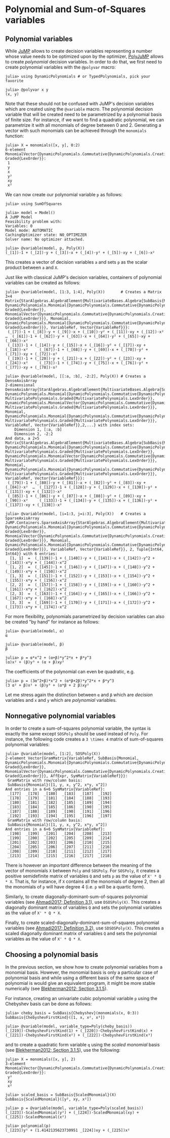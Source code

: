 # Polynomial and Sum-of-Squares variables

## Polynomial variables

While [JuMP](https://github.com/jump-dev/JuMP.jl) allows to create decision
variables representing a number whose value needs to be optimized upon by the
optimizer, [PolyJuMP](https://github.com/jump-dev/PolyJuMP.jl) allows to create
*polynomial* decision variables. In order to do that, we first need to create
polynomial variables with the `@polyvar` macro:
```jldoctest variables
julia> using DynamicPolynomials # or TypedPolynomials, pick your favorite

julia> @polyvar x y
(x, y)
```
Note that these should not be confused with JuMP's decision variables which are
created using the `@variable` macro. The polynomial decision variable that will
be created need to be parametrized by a polynomial basis of finite size.
For instance, if we want to find a quadratic polynomial, we can parametrize it
with all monomials of degree between 0 and 2. Generating a vector with such
monomials can be achieved through the `monomials` function:
```jldoctest variables
julia> X = monomials([x, y], 0:2)
6-element MonomialVector{DynamicPolynomials.Commutative{DynamicPolynomials.CreationOrder}, Graded{LexOrder}}:
 1
 y
 x
 y²
 xy
 x²
```
We can now create our polynomial variable `p` as follows:
```jldoctest variables
julia> using SumOfSquares

julia> model = Model()
A JuMP Model
Feasibility problem with:
Variables: 0
Model mode: AUTOMATIC
CachingOptimizer state: NO_OPTIMIZER
Solver name: No optimizer attached.

julia> @variable(model, p, Poly(X))
(_[1])·1 + (_[2])·y + (_[3])·x + (_[4])·y² + (_[5])·xy + (_[6])·x²
```
This creates a vector of decision variables `a` and sets `p` as the scalar
product between `a` and `X`.

Just like with classical JuMP's decision variables, containers of polynomial
variables can be created as follows:
```jldoctest variables
julia> @variable(model, [1:3, 1:4], Poly(X))       # Creates a Matrix
3×4 Matrix{StarAlgebras.AlgebraElement{MultivariateBases.Algebra{SubBasis{Monomial, DynamicPolynomials.Monomial{DynamicPolynomials.Commutative{DynamicPolynomials.CreationOrder}, Graded{LexOrder}}, MonomialVector{DynamicPolynomials.Commutative{DynamicPolynomials.CreationOrder}, Graded{LexOrder}}}, Monomial, DynamicPolynomials.Monomial{DynamicPolynomials.Commutative{DynamicPolynomials.CreationOrder}, Graded{LexOrder}}}, VariableRef, Vector{VariableRef}}}:
 (_[7])·1 + (_[8])·y + (_[9])·x + (_[10])·y² + (_[11])·xy + (_[12])·x²     …  (_[61])·1 + (_[62])·y + (_[63])·x + (_[64])·y² + (_[65])·xy + (_[66])·x²
 (_[13])·1 + (_[14])·y + (_[15])·x + (_[16])·y² + (_[17])·xy + (_[18])·x²     (_[67])·1 + (_[68])·y + (_[69])·x + (_[70])·y² + (_[71])·xy + (_[72])·x²
 (_[19])·1 + (_[20])·y + (_[21])·x + (_[22])·y² + (_[23])·xy + (_[24])·x²     (_[73])·1 + (_[74])·y + (_[75])·x + (_[76])·y² + (_[77])·xy + (_[78])·x²

julia> @variable(model, [[:a, :b], -2:2], Poly(X)) # Creates a DenseAxisArray
2-dimensional DenseAxisArray{StarAlgebras.AlgebraElement{MultivariateBases.Algebra{SubBasis{Monomial, DynamicPolynomials.Monomial{DynamicPolynomials.Commutative{DynamicPolynomials.CreationOrder}, MultivariatePolynomials.Graded{MultivariatePolynomials.LexOrder}}, DynamicPolynomials.MonomialVector{DynamicPolynomials.Commutative{DynamicPolynomials.CreationOrder}, MultivariatePolynomials.Graded{MultivariatePolynomials.LexOrder}}}, Monomial, DynamicPolynomials.Monomial{DynamicPolynomials.Commutative{DynamicPolynomials.CreationOrder}, MultivariatePolynomials.Graded{MultivariatePolynomials.LexOrder}}}, VariableRef, Vector{VariableRef}},2,...} with index sets:
    Dimension 1, [:a, :b]
    Dimension 2, -2:2
And data, a 2×5 Matrix{StarAlgebras.AlgebraElement{MultivariateBases.Algebra{SubBasis{Monomial, DynamicPolynomials.Monomial{DynamicPolynomials.Commutative{DynamicPolynomials.CreationOrder}, MultivariatePolynomials.Graded{MultivariatePolynomials.LexOrder}}, DynamicPolynomials.MonomialVector{DynamicPolynomials.Commutative{DynamicPolynomials.CreationOrder}, MultivariatePolynomials.Graded{MultivariatePolynomials.LexOrder}}}, Monomial, DynamicPolynomials.Monomial{DynamicPolynomials.Commutative{DynamicPolynomials.CreationOrder}, MultivariatePolynomials.Graded{MultivariatePolynomials.LexOrder}}}, VariableRef, Vector{VariableRef}}}:
 (_[79])·1 + (_[80])·y + (_[81])·x + (_[82])·y² + (_[83])·xy + (_[84])·x²  …  (_[127])·1 + (_[128])·y + (_[129])·x + (_[130])·y² + (_[131])·xy + (_[132])·x²
 (_[85])·1 + (_[86])·y + (_[87])·x + (_[88])·y² + (_[89])·xy + (_[90])·x²     (_[133])·1 + (_[134])·y + (_[135])·x + (_[136])·y² + (_[137])·xy + (_[138])·x²

julia> @variable(model, [i=1:3, j=i:3], Poly(X))   # Creates a SparseAxisArray
JuMP.Containers.SparseAxisArray{StarAlgebras.AlgebraElement{MultivariateBases.Algebra{SubBasis{Monomial, DynamicPolynomials.Monomial{DynamicPolynomials.Commutative{DynamicPolynomials.CreationOrder}, Graded{LexOrder}}, MonomialVector{DynamicPolynomials.Commutative{DynamicPolynomials.CreationOrder}, Graded{LexOrder}}}, Monomial, DynamicPolynomials.Monomial{DynamicPolynomials.Commutative{DynamicPolynomials.CreationOrder}, Graded{LexOrder}}}, VariableRef, Vector{VariableRef}}, 2, Tuple{Int64, Int64}} with 6 entries:
  [1, 1]  =  (_[139])·1 + (_[140])·y + (_[141])·x + (_[142])·y^2 + (_[143])·x*y + (_[144])·x^2
  [1, 2]  =  (_[145])·1 + (_[146])·y + (_[147])·x + (_[148])·y^2 + (_[149])·x*y + (_[150])·x^2
  [1, 3]  =  (_[151])·1 + (_[152])·y + (_[153])·x + (_[154])·y^2 + (_[155])·x*y + (_[156])·x^2
  [2, 2]  =  (_[157])·1 + (_[158])·y + (_[159])·x + (_[160])·y^2 + (_[161])·x*y + (_[162])·x^2
  [2, 3]  =  (_[163])·1 + (_[164])·y + (_[165])·x + (_[166])·y^2 + (_[167])·x*y + (_[168])·x^2
  [3, 3]  =  (_[169])·1 + (_[170])·y + (_[171])·x + (_[172])·y^2 + (_[173])·x*y + (_[174])·x^2
```

For more flexibility, polynomials parametrized by decision variables can also
be created "by hand" for instance as follows:
```jldoctest variables
julia> @variable(model, α)
α

julia> @variable(model, β)
β

julia> p = α*x^2 + (α+β)*y^2*x + β*y^3
(α)x² + (β)y³ + (α + β)xy²
```
The coefficients of the polynomial can even be quadratic, e.g.
```jldoctest variables
julia> p = (3α^2+β)*x^2 + (α*β+2β)*y^2*x + β*y^3
(3 α² + β)x² + (β)y³ + (α*β + 2 β)xy²
```
Let me stress again the distinction between `α` and `β` which are *decision*
variables and `x` and `y` which are *polynomial* variables.

## Nonnegative polynomial variables

In order to create a sum-of-squares polynomial variable, the syntax is exactly
the same except `SOSPoly` should be used instead of `Poly`.
For instance, the following code creates a ``3 \times 4`` matrix of
sum-of-squares polynomial variables:
```jldoctest variables
julia> @variable(model, [1:2], SOSPoly(X))
2-element Vector{GramMatrix{VariableRef, SubBasis{Monomial, DynamicPolynomials.Monomial{DynamicPolynomials.Commutative{DynamicPolynomials.CreationOrder}, Graded{LexOrder}}, MonomialVector{DynamicPolynomials.Commutative{DynamicPolynomials.CreationOrder}, Graded{LexOrder}}}, AffExpr, SymMatrix{VariableRef}}}:
 GramMatrix with row/column basis:
 SubBasis{Monomial}([1, y, x, y^2, x*y, x^2])
And entries in a 6×6 SymMatrix{VariableRef}:
 _[177]  _[178]  _[180]  _[183]  _[187]  _[192]
 _[178]  _[179]  _[181]  _[184]  _[188]  _[193]
 _[180]  _[181]  _[182]  _[185]  _[189]  _[194]
 _[183]  _[184]  _[185]  _[186]  _[190]  _[195]
 _[187]  _[188]  _[189]  _[190]  _[191]  _[196]
 _[192]  _[193]  _[194]  _[195]  _[196]  _[197]
 GramMatrix with row/column basis:
 SubBasis{Monomial}([1, y, x, y^2, x*y, x^2])
And entries in a 6×6 SymMatrix{VariableRef}:
 _[198]  _[199]  _[201]  _[204]  _[208]  _[213]
 _[199]  _[200]  _[202]  _[205]  _[209]  _[214]
 _[201]  _[202]  _[203]  _[206]  _[210]  _[215]
 _[204]  _[205]  _[206]  _[207]  _[211]  _[216]
 _[208]  _[209]  _[210]  _[211]  _[212]  _[217]
 _[213]  _[214]  _[215]  _[216]  _[217]  _[218]
```
There is however an *important* difference between the meaning of the
vector of monomials `X` between `Poly` and `SOSPoly`. For `SOSPoly`, it
creates a positive semidefinite matrix of variables `Q` and sets `p` as the
value of `X' * Q * X`. That is, for instance, if `X` contains all the monomials
of degree 2, then all the monomials of `p` will have degree 4 (i.e. `p` will be
a quartic form).

Similarly, to create diagonally-dominant-sum-of-squares polynomial variables
(see [Ahmadi2017; Definition 3.1](@cite)), use `DSOSPoly(X)`. This creates a diagonally
dominant matrix of variables `Q` and sets the polynomial variables as the value
of `X' * Q * X`.

Finally, to create scaled-diagonally-dominant-sum-of-squares polynomial
variables (see [Ahmadi2017; Definition 3.2](@cite)), use `SDSOSPoly(X)`. This creates a
scaled diagonally dominant matrix of variables `Q` and sets the polynomial
variables as the value of `X' * Q * X`.

## Choosing a polynomial basis

In the previous section, we show how to create polynomial variables from a
monomial basis. However, the monomial basis is only a particular case of
polynomial basis and while using a different basis of the same space of
polynomial is would give an equivalent program, it might be more stable
numerically (see [Blekherman2012; Section 3.1.5](@cite)).

For instance, creating an univariate cubic polynomial variable `p` using the
Chebyshev basis can be done as follows:
```jldoctest variables
julia> cheby_basis = SubBasis{Chebyshev}(monomials(x, 0:3))
SubBasis{ChebyshevFirstKind}([1, x, x², x³])

julia> @variable(model, variable_type=Poly(cheby_basis))
(_[219])·ChebyshevFirstKind(1) + (_[220])·ChebyshevFirstKind(x) + (_[221])·ChebyshevFirstKind(x²) + (_[222])·ChebyshevFirstKind(x³)
```
and to create a quadratic form variable `q` using the *scaled monomial* basis
(see [Blekherman2012; Section 3.1.5](@cite)), use the following:
```jldoctest variables
julia> X = monomials([x, y], 2)
3-element MonomialVector{DynamicPolynomials.Commutative{DynamicPolynomials.CreationOrder}, Graded{LexOrder}}:
 y²
 xy
 x²

julia> scaled_basis = SubBasis{ScaledMonomial}(X)
SubBasis{ScaledMonomial}([y², xy, x²])

julia> p = @variable(model, variable_type=Poly(scaled_basis))
(_[223])·ScaledMonomial(y²) + (_[224])·ScaledMonomial(xy) + (_[225])·ScaledMonomial(x²)

julia> polynomial(p)
(_[223])y² + (1.4142135623730951 _[224])xy + (_[225])x²
```
